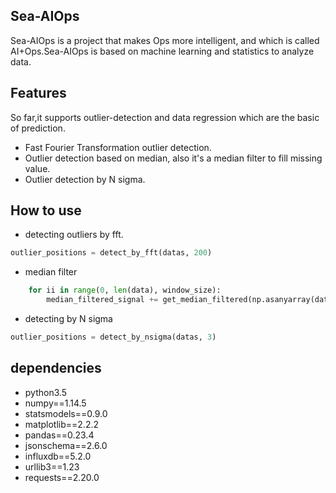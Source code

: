 ##  Sea-AIOps 
 Sea-AIOps is a project that makes Ops more intelligent, and which is called AI+Ops.Sea-AIOps is based on machine learning and statistics to analyze data.


## Features
So far,it supports outlier-detection and data regression which are the basic of prediction.

* Fast Fourier Transformation outlier detection.
* Outlier detection based on median, also it's a median filter to fill missing value.
* Outlier detection by N sigma.

## How to use
* detecting outliers by fft.
```python
outlier_positions = detect_by_fft(datas, 200)
```

* median filter
```python
    for ii in range(0, len(data), window_size):
        median_filtered_signal += get_median_filtered(np.asanyarray(data[ii: ii + window_size])).tolist()
```

* detecting by N sigma
```python
outlier_positions = detect_by_nsigma(datas, 3)
```


## dependencies
* python3.5
* numpy==1.14.5
* statsmodels==0.9.0
* matplotlib==2.2.2
* pandas==0.23.4
* jsonschema==2.6.0
* influxdb==5.2.0
* urllib3==1.23
* requests==2.20.0

